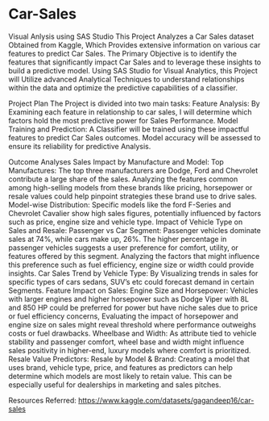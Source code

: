 # Car-Sales
Visual Anlysis using SAS Studio
This Project Analyzes a Car Sales dataset Obtained from Kaggle, Which Provides extensive information on various car features to predict Car Sales. The Primary Objective is to identify the features that significantly impact Car Sales and to leverage these insights to build a predictive model. Using SAS Studio for Visual Analytics, this Project will Utilize advanced Analytical Techniques to understand relationships within the data and optimize the predictive capabilities of a classifier.

Project Plan
The Project is divided into two main tasks:
Feature Analysis: By Examining each feature in relationship to car sales, I will determine which factors hold the most predictive power for Sales Performance.
Model Training and Prediction: A Classifier will be trained using these impactful features to predict Car Sales outcomes. Model accuracy will be assessed to ensure its reliability for predictive Analysis.

Outcome Analyses
Sales Impact by Manufacture and Model:
Top Manufactures: The top three manufacturers are Dodge, Ford and Chevrolet contribute a large share of the sales. Analyzing the features common among high-selling models from these brands like pricing, horsepower or resale values could help pinpoint strategies these brand use to drive sales.
Model-wise Distribution: Specific models like the ford F-Series and Chevrolet Cavalier show high sales figures, potentially influenced by factors such as price, engine size and vehicle type.
Impact of Vehicle Type on Sales and Resale:
Passenger vs Car Segment: Passenger vehicles dominate sales at 74%, while cars make up, 26%. The higher percentage in passenger vehicles suggests a user preference for comfort, utility, or features offered by this segment. Analyzing the factors that might influence this preference such as fuel efficiency, engine size or width could provide insights.
Car Sales Trend by Vehicle Type: By Visualizing trends in sales for specific types of cars sedans, SUV’s etc could forecast demand in certain Segments.
Feature Impact on Sales:
Engine Size and Horsepower: Vehicles with larger engines and higher horsepower such as Dodge Viper with 8L and 850 HP could be preferred for power but have niche sales due to price or fuel efficiency concerns, Evaluating the impact of horsepower and engine size on sales might reveal threshold where performance outweighs costs or fuel drawbacks.
Wheelbase and Width: As attribute tied to vehicle stability and passenger comfort, wheel base and width might influence sales positivity in higher-end, luxury models where comfort is prioritized.
Resale Value Predictors:
Resale by Model & Brand: Creating a model that uses  brand, vehicle type, price, and features as predictors can help determine which models are most likely to retain value. This can be especially useful for dealerships in marketing and sales pitches.


Resources Referred: https://www.kaggle.com/datasets/gagandeep16/car-sales
